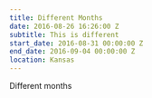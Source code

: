 ```yaml
---
title: Different Months
date: 2016-08-26 16:26:00 Z
subtitle: This is different
start_date: 2016-08-31 00:00:00 Z
end_date: 2016-09-04 00:00:00 Z
location: Kansas
---
```


Different months